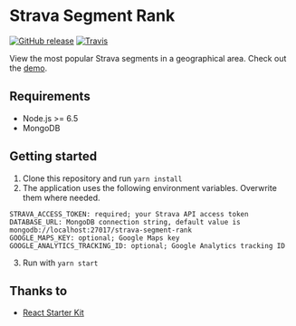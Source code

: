# Strava Segment Rank

[![GitHub release](https://img.shields.io/github/release/remcorakers/strava-segment-rank.svg?style=flat-square)](https://github.com/remcorakers/strava-segment-rank/tags)
[![Travis](https://img.shields.io/travis/remcorakers/strava-segment-rank.svg?style=flat-square)](https://travis-ci.org/remcorakers/strava-segment-rank)

View the most popular Strava segments in a geographical area. Check out the [demo](https://strava-segment-rank.azurewebsites.net/).

## Requirements

- Node.js >= 6.5
- MongoDB

## Getting started

1. Clone this repository and run `yarn install`
2. The application uses the following environment variables. Overwrite them where needed.
```
STRAVA_ACCESS_TOKEN: required; your Strava API access token
DATABASE_URL: MongoDB connection string, default value is mongodb://localhost:27017/strava-segment-rank
GOOGLE_MAPS_KEY: optional; Google Maps key
GOOGLE_ANALYTICS_TRACKING_ID: optional; Google Analytics tracking ID
```
3. Run with `yarn start`

## Thanks to

- [React Starter Kit](https://github.com/kriasoft/react-starter-kit)
